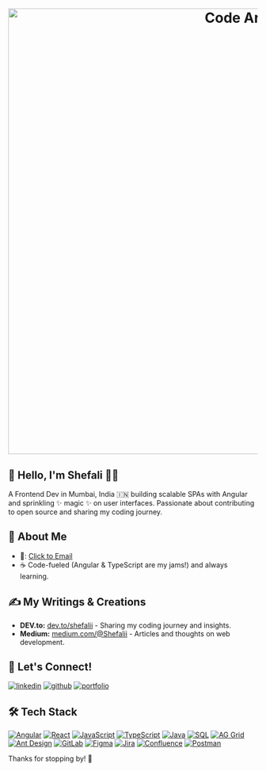 # <p align="center"> [<img src="https://i.pinimg.com/originals/70/84/c6/7084c682f10716fcaf0469b550a92b6a.gif" alt="Code Art" width="900">](https://i.pinimg.com/originals/70/84/c6/7084c682f10716fcaf0469b550a92b6a.gif) </p>

## 👋 Hello, I'm Shefali 🧑‍💻

A Frontend Dev in Mumbai, India 🇮🇳 building scalable SPAs with Angular and sprinkling ✨ magic ✨ on user interfaces. Passionate about contributing to open source and sharing my coding journey.

## 🚀 About Me

- 📧: [Click to Email](mailto:your-email@gmail.com)
- ☕ Code-fueled (Angular & TypeScript are my jams!) and always learning.

## ✍️ My Writings & Creations

- **DEV.to:** [dev.to/shefalii](https://dev.to/shefalii) - Sharing my coding journey and insights.
- **Medium:** [medium.com/@Shefalii](https://medium.com/@Shefalii) - Articles and thoughts on web development.

## 🔗 Let's Connect!

[![linkedin](https://img.shields.io/badge/linkedin-0A66C2?style=for-the-badge&logo=linkedin&logoColor=white)](Your_LinkedIn_URL)
[![github](https://img.shields.io/badge/github-000000?style=for-the-badge&logo=github&logoColor=white)](Your_GitHub_URL)
[![portfolio](https://img.shields.io/badge/portfolio-000000?style=for-the-badge&logo=koding&logoColor=white)](Your_Portfolio_URL)

## 🛠️ Tech Stack

[![Angular](https://img.shields.io/badge/angular-%23DD0031.svg?style=for-the-badge&logo=angular&logoColor=white)](https://angular.io/)
[![React](https://img.shields.io/badge/react-%2320232a.svg?style=for-the-badge&logo=react&logoColor=%2361DAFB)](https://reactjs.org/)
[![JavaScript](https://img.shields.io/badge/javascript-%23F7DF1E.svg?style=for-the-badge&logo=javascript&logoColor=black)](https://www.javascript.com/)
[![TypeScript](https://img.shields.io/badge/typescript-%23007ACC.svg?style=for-the-badge&logo=typescript&logoColor=white)](https://www.typescriptlang.org/)
[![Java](https://img.shields.io/badge/java-%23ED8B00.svg?style=for-the-badge&logo=java&logoColor=white)](https://www.java.com)
[![SQL](https://img.shields.io/badge/sql-%2300758F.svg?style=for-the-badge&logo=sql&logoColor=white)](https://www.mysql.com/)
[![AG Grid](https://img.shields.io/badge/AG_Grid-66B347?style=for-the-badge&logo=&logoColor=white)](https://www.ag-grid.com/)
[![Ant Design](https://img.shields.io/badge/Ant_Design-019688?style=for-the-badge&logo=ant-design&logoColor=white)](https://ant.design/)
[![GitLab](https://img.shields.io/badge/gitlab-%23181717.svg?style=for-the-badge&logo=gitlab&logoColor=white)](https://about.gitlab.com/)
[![Figma](https://img.shields.io/badge/figma-%23F24E1E.svg?style=for-the-badge&logo=figma&logoColor=white)](https://www.figma.com/)
[![Jira](https://img.shields.io/badge/jira-%230052CC.svg?style=for-the-badge&logo=jira&logoColor=white)](https://www.atlassian.com/software/jira)
[![Confluence](https://img.shields.io/badge/confluence-%23172B4D.svg?style=for-the-badge&logo=confluence&logoColor=white)](https://www.atlassian.com/software/confluence)
[![Postman](https://img.shields.io/badge/Postman-FF6C37?style=for-the-badge&logo=postman&logoColor=white)](https://www.postman.com/)

Thanks for stopping by! 🚀

